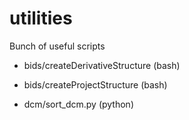 utilities
=========

Bunch of useful scripts

- bids/createDerivativeStructure (bash)
- bids/createProjectStructure (bash)

- dcm/sort_dcm.py (python)

